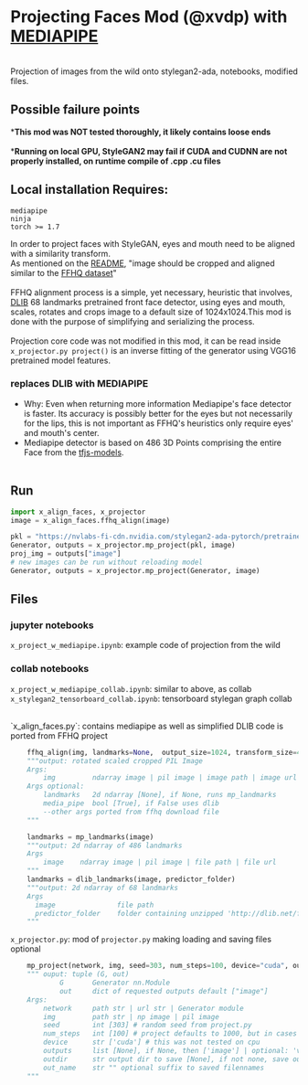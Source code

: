 # Projecting Faces Mod (@xvdp) with [MEDIAPIPE](https://google.github.io/mediapipe/)
<br>
Projection of images from the wild onto stylegan2-ada, notebooks, modified files.

## Possible failure points

***This mod was NOT tested thoroughly, it likely contains loose ends** <br><br>
***Running on local GPU, StyleGAN2 may fail if CUDA and CUDNN are not properly installed, on runtime compile of .cpp .cu files**
<br>
## Local installation Requires:
`mediapipe` <br>
`ninja` <br>
`torch >= 1.7` <br>


In order to project faces with StyleGAN, eyes and mouth need to be aligned with a similarity transform. <br>
As mentioned on the [README](README.md), "image should be cropped and aligned similar to the [FFHQ dataset](https://github.com/NVlabs/ffhq-dataset)"<br><br>
FFHQ alignment process is a simple, yet necessary, heuristic that involves, [DLIB](http://dlib.net) 68 landmarks pretrained front face detector, using eyes and mouth, scales, rotates and crops image to a default size of 1024x1024.This mod is done with the purpose of simplifying and serializing the process. <br><br>
Projection core code was not modified in this mod, it can be read inside `x_projector.py project()` is an inverse fitting of the generator using VGG16 pretrained model features.

### replaces DLIB with MEDIAPIPE
* Why: Even when returning more information Mediapipe's face detector is faster. Its accuracy is possibly better for the eyes but not necessarily for the lips, this is not important as FFHQ's heuristics only require eyes' and mouth's center. <br>
* Mediapipe detector is based on 486 3D Points comprising the entire Face from the [tfjs-models](https://github.com/tensorflow/tfjs-models/blob/master/face-landmarks-detection/). <br><br>

## Run
```python
import x_align_faces, x_projector
image = x_align_faces.ffhq_align(image)

pkl = "https://nvlabs-fi-cdn.nvidia.com/stylegan2-ada-pytorch/pretrained/ffhq.pkl"
Generator, outputs = x_projector.mp_project(pkl, image)
proj_img = outputs["image"]
# new images can be run without reloading model
Generator, outputs = x_projector.mp_project(Generator, image)
```
## Files
### jupyter notebooks
`x_project_w_mediapipe.ipynb`: example code of projection from the wild 
### collab notebooks
`x_project_w_mediapipe_collab.ipynb`: similar to above, as collab <br>
`x_stylegan2_tensorboard_collab.ipynb`: tensorboard stylegan graph collab

<br>
`x_align_faces.py`:   contains mediapipe as well as simplified DLIB code is ported from FFHQ project

```python
    ffhq_align(img, landmarks=None,  output_size=1024, transform_size=4096, enable_padding=True, media_pipe=True)
    """output: rotated scaled cropped PIL Image
    Args:
        img         ndarray image | pil image | image path | image url
    Args optional:
        landmarks   2d ndarray [None], if None, runs mp_landmarks
        media_pipe  bool [True], if False uses dlib
        --other args ported from ffhq download file
    """

    landmarks = mp_landmarks(image)
    """output: 2d ndarray of 486 landmarks
    Args
        image    ndarray image | pil image | file path | file url
    """
    landmarks = dlib_landmarks(image, predictor_folder)
    """output: 2d ndarray of 68 landmarks
    Args
      image               file path
      predictor_folder    folder containing unzipped 'http://dlib.net/files/shape_predictor_68_face_landmarks.dat.bz2'
    """
```
`x_projector.py`:   mod of `projector.py` making loading and saving files optional
```python
    mp_project(network, img, seed=303, num_steps=100, device="cuda", outputs=None, outdir=None, out_name="")
    """ ouput: tuple (G, out)
            G       Generator nn.Module
            out     dict of requested outputs default ["image"]
    Args:
        network     path str | url str | Generator module
        img         path str | np image | pil image
        seed        int [303] # random seed from project.py
        num_steps   int [100] # project defaults to 1000, but in cases tested inversion process does not converge beyond 100 steps
        device      str ['cuda'] # this was not tested on cpu
        outputs     list [None], if None, then ['image'] | optional: 'video', 'npz'
        outdir      str output dir to save [None], if not none, save outputs to dir
        out_name    str "" optional suffix to saved filennames
    """

```